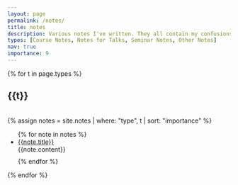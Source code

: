 ```yaml
---
layout: page
permalink: /notes/
title: notes
description: Various notes I've written. They all contain my confusions, mistakes, and/or TODOs, but hopefully are nevertheless useful.
types: [Course Notes, Notes for Talks, Seminar Notes, Other Notes]
nav: true
importance: 9
---
```


<div class="publications">

{% for t in page.types %}
  <h2 class="year">{{t}}</h2>
  <br>
  {% assign notes = site.notes | where: "type", t | sort: "importance" %}
  <ul>
  {% for note in notes %}
    <li> 
        <a href="{{ '/assets/pdf' | relative_url }}/{{ note.pdf }}">{{note.title}}</a> 
    </li>
    {{note.content}}
    <div style="margin-bottom:10px"></div>
  {% endfor %}
  </ul>
{% endfor %}

</div>
